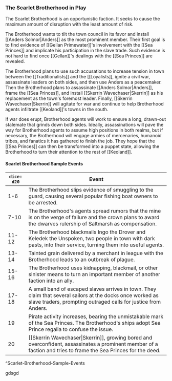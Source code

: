 ### The Scarlet Brotherhood in Play

The Scarlet Brotherhood is an opportunistic faction. It seeks to cause the maximum amount of disruption with the least amount of risk.

The Brotherhood wants to tilt the town council in its favor and install [[Anders Solmor|Anders]] as the most prominent member. Their first goal is to find evidence of [[Gellan Primewater]]'s involvement with the [[Sea Princes]] and implicate his participation in the slave trade. Such evidence is not hard to find once [[Gellan]]'s dealings with the [[Sea Princes]] are revealed.

The Brotherhood plans to use such accusations to increase tension in town between the [[Traditionalists]] and the [[Loyalists]], ignite a civil war, assassinate leaders on both sides, and then use Anders as a peacemaker. Then the Brotherhood plans to assassinate [[Anders Solmor|Anders]], frame the [[Sea Princes]], and install [[Skerrin Wavechaser|Skerrin]] as his replacement as the town's foremost leader. Finally, [[Skerrin Wavechaser|Skerrin]] will agitate for war and continue to help Brotherhood agents infiltrate [[Keoland]]'s towns in the south.

If war does erupt, Brotherhood agents will work to ensure a long, drawn-out stalemate that grinds down both sides. Ideally, assassinations will pave the way for Brotherhood agents to assume high positions in both realms, but if necessary, the Brotherhood will engage armies of mercenaries, humanoid tribes, and fanatics it has gathered to finish the job. They hope that the [[Sea Princes]] can then be transformed into a puppet state, allowing the Brotherhood to turn their attention to the rest of [[Keoland]].

#### Scarlet Brotherhood Sample Events
| `dice: d20` | Event                                                                                                                                                                        |
| ----------- | ---------------------------------------------------------------------------------------------------------------------------------------------------------------------------- |
| 1-6         | The Brotherhood slips evidence of smuggling to the guard, causing several popular fishing boat owners to be arrested.                                                        |
| 7-10        | The Brotherhood's agents spread rumors that the mine is on the verge of failure and the crown plans to award the dwarves rulership of Saltmarsh as compensation.             |
| 11-12       | The Brotherhood blackmails Ingo the Drover and Keledek the Unspoken, two people in town with dark pasts, into their service, turning them into useful agents.                |
| 13-14       | Tainted grain delivered by a merchant in league with the Brotherhood leads to an outbreak of plague.                                                                         |
| 15-16       | The Brotherhood uses kidnapping, blackmail, or other sinister means to turn an important member of another faction into an ally.                                             |
| 17-18       | A small band of escaped slaves arrives in town. They claim that several sailors at the docks once worked as slave traders, prompting outraged calls for justice from Anders. |
| 19          | Pirate activity increases, bearing the unmistakable mark of the Sea Princes. The Brotherhood's ships adopt Sea Prince regalia to confuse the issue.                          |
| 20          | [[Skerrin Wavechaser\|Skerrin]], growing bored and overconfident, assassinates a prominent member of a faction and tries to frame the Sea Princes for the deed.                                      |
^Scarlet-Brotherhood-Sample-Events

gdsgd




